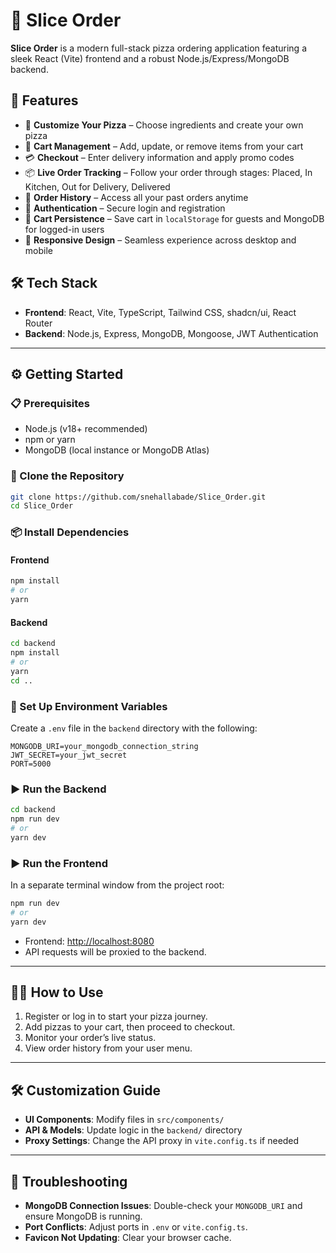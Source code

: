 # 🍕 Slice Order

**Slice Order** is a modern full-stack pizza ordering application featuring a sleek React (Vite) frontend and a robust Node.js/Express/MongoDB backend.

## 🚀 Features

* 🍕 **Customize Your Pizza** – Choose ingredients and create your own pizza
* 🛒 **Cart Management** – Add, update, or remove items from your cart
* 💳 **Checkout** – Enter delivery information and apply promo codes
* 📦 **Live Order Tracking** – Follow your order through stages: Placed, In Kitchen, Out for Delivery, Delivered
* 📜 **Order History** – Access all your past orders anytime
* 🔐 **Authentication** – Secure login and registration
* 💾 **Cart Persistence** – Save cart in `localStorage` for guests and MongoDB for logged-in users
* 📱 **Responsive Design** – Seamless experience across desktop and mobile

## 🛠️ Tech Stack

* **Frontend**: React, Vite, TypeScript, Tailwind CSS, shadcn/ui, React Router
* **Backend**: Node.js, Express, MongoDB, Mongoose, JWT Authentication

---

## ⚙️ Getting Started

### 📋 Prerequisites

* Node.js (v18+ recommended)
* npm or yarn
* MongoDB (local instance or MongoDB Atlas)

### 🔄 Clone the Repository

```bash
git clone https://github.com/snehallabade/Slice_Order.git
cd Slice_Order
```

### 📦 Install Dependencies

#### Frontend

```bash
npm install
# or
yarn
```

#### Backend

```bash
cd backend
npm install
# or
yarn
cd ..
```

### 🔑 Set Up Environment Variables

Create a `.env` file in the `backend` directory with the following:

```
MONGODB_URI=your_mongodb_connection_string
JWT_SECRET=your_jwt_secret
PORT=5000
```

### ▶️ Run the Backend

```bash
cd backend
npm run dev
# or
yarn dev
```

### ▶️ Run the Frontend

In a separate terminal window from the project root:

```bash
npm run dev
# or
yarn dev
```

* Frontend: [http://localhost:8080](http://localhost:8080)
* API requests will be proxied to the backend.

---

## 🧑‍🍳 How to Use

1. Register or log in to start your pizza journey.
2. Add pizzas to your cart, then proceed to checkout.
3. Monitor your order’s live status.
4. View order history from your user menu.

---

## 🛠️ Customization Guide

* **UI Components**: Modify files in `src/components/`
* **API & Models**: Update logic in the `backend/` directory
* **Proxy Settings**: Change the API proxy in `vite.config.ts` if needed

---

## 🧩 Troubleshooting

* **MongoDB Connection Issues**: Double-check your `MONGODB_URI` and ensure MongoDB is running.
* **Port Conflicts**: Adjust ports in `.env` or `vite.config.ts`.
* **Favicon Not Updating**: Clear your browser cache.
